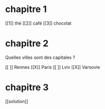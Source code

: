 # chapitre 1

[[1]] thé
[[2]] café
[[3]] chocolat

# chapitre 2

Quelles villes sont des capitales ?

[[ ]] Rennes
[[X]] Paris
[[ ]] Lviv
[[X]] Varsovie

# chapitre 3

[[solution]]
<script>
  // @input will be replace by the user input
  let input_string = "@input";
  "solution" == input_string.trim().toLowerCase();
</script>

